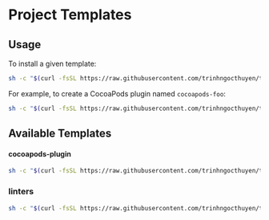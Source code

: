 # Project Templates

## Usage

To install a given template:
```sh
sh -c "$(curl -fsSL https://raw.githubusercontent.com/trinhngocthuyen/templates/HEAD/install.sh)" _ -t <TEMPLATE_NAME> -s <SUBSTITUTE_CONTENT>
```

For example, to create a CocoaPods plugin named `cocoapods-foo`:
```sh
sh -c "$(curl -fsSL https://raw.githubusercontent.com/trinhngocthuyen/templates/HEAD/install.sh)" _ -t cocoapods-plugin -s '{"name": "cocoapods-foo"}'
```

## Available Templates

#### cocoapods-plugin
```sh
sh -c "$(curl -fsSL https://raw.githubusercontent.com/trinhngocthuyen/templates/HEAD/install.sh)" _ -t cocoapods-plugin -s '{"name": "cocoapods-foo"}'
```

### linters
```sh
sh -c "$(curl -fsSL https://raw.githubusercontent.com/trinhngocthuyen/templates/HEAD/install.sh)" _ -t linters
```